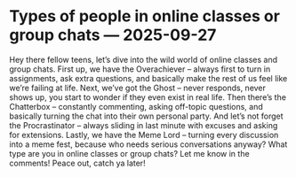 # Types of people in online classes or group chats — 2025-09-27

Hey there fellow teens, let’s dive into the wild world of online classes and group chats. First up, we have the Overachiever – always first to turn in assignments, ask extra questions, and basically make the rest of us feel like we’re failing at life. Next, we’ve got the Ghost – never responds, never shows up, you start to wonder if they even exist in real life. Then there’s the Chatterbox – constantly commenting, asking off-topic questions, and basically turning the chat into their own personal party. And let’s not forget the Procrastinator – always sliding in last minute with excuses and asking for extensions. Lastly, we have the Meme Lord – turning every discussion into a meme fest, because who needs serious conversations anyway? What type are you in online classes or group chats? Let me know in the comments! Peace out, catch ya later!